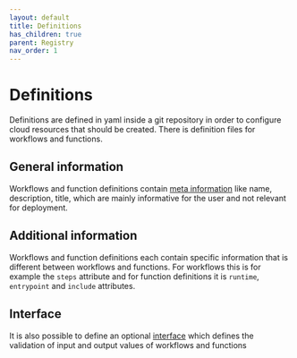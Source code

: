```yaml
---
layout: default
title: Definitions
has_children: true
parent: Registry
nav_order: 1
---
```


# Definitions

Definitions are defined in yaml inside a git repository in order to configure cloud resources that should be created. There is definition files for workflows and functions.

## General information

Workflows and function definitions contain [meta information](configs#interfacesconfigmd) like name, description, title, which are mainly informative for the user and not relevant for deployment.

## Additional information

Workflows and function definitions each contain specific information that is different between workflows and functions. For workflows this is for example the `steps` attribute and for function definitions it is `runtime`, `entrypoint` and `include` attributes.

## Interface

It is also possible to define an optional [interface](./interface.md) which defines the validation of input and output values of workflows and functions
